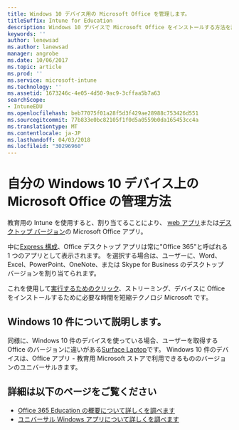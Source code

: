 ```yaml
---
title: Windows 10 デバイス用の Microsoft Office を管理します。
titleSuffix: Intune for Education
description: Windows 10 デバイスで Microsoft Office をインストールする方法を説明します。
keywords: ''
author: lenewsad
ms.author: lanewsad
manager: angrobe
ms.date: 10/06/2017
ms.topic: article
ms.prod: ''
ms.service: microsoft-intune
ms.technology: ''
ms.assetid: 1673246c-4e05-4d50-9ac9-3cffaa5b7a63
searchScope:
- IntuneEDU
ms.openlocfilehash: beb77075f01a28f5d3f429ae28988c753426d551
ms.sourcegitcommit: 77b833e0bc82105f1f0d5a0559b0da165453cc4a
ms.translationtype: MT
ms.contentlocale: ja-JP
ms.lasthandoff: 04/03/2018
ms.locfileid: "30296960"
---
```

# <a name="how-do-i-manage-microsoft-office-on-my-windows-10-devices"></a>自分の Windows 10 デバイス上の Microsoft Office の管理方法

教育用の Intune を使用すると、割り当てることにより、 [web アプリ](how-to-add-apps.md#add-web-apps)または[デスクトップ バージョン](how-to-add-apps.md#add-desktop-apps)の Microsoft Office アプリ。

中に[Express 構成](what-is-express-configuration.md)、Office デスクトップ アプリは常に"Office 365"と呼ばれる 1 つのアプリとして表示されます。 を選択する場合は、ユーザーに、Word、Excel、PowerPoint、OneNote、または Skype for Business のデスクトップ バージョンを割り当てられます。

これを使用して[実行するためのクリック](https://technet.microsoft.com/library/jj219427.aspx)、ストリーミング、デバイスに Office をインストールするために必要な時間を短縮テクノロジ Microsoft です。 

## <a name="what-about-windows-10s"></a>Windows 10 件について説明します。 

同様に、Windows 10 件のデバイスを使っている場合、ユーザーを取得する Office のバージョンに違いがある[Surface Laptop](https://www.microsoft.com/surface/devices/surface-laptop/overview)です。 Windows 10 件のデバイスは、Office アプリ - 教育用 Microsoft ストアで利用できるもののバージョンのユニバーサルきます。 

## <a name="find-out-more"></a>詳細は以下のページをご覧ください

- [Office 365 Education の概要について詳しくを調べます](https://support.office.com/article/Get-started-with-Office-365-Education-AB02ABE5-A1EE-458C-B749-5B44416CCF14)
- [ユニバーサル Windows アプリについて詳しくを調べます](https://docs.microsoft.com/windows/uwp/get-started/whats-a-uwp)
